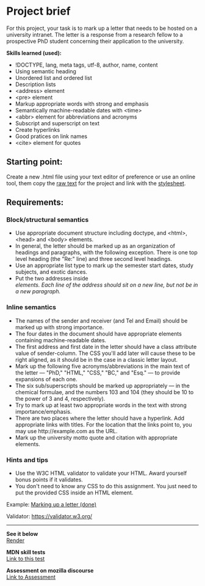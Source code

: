 <h1> Project brief </h1>

For this project, your task is to mark up a letter that needs to be hosted on a university intranet. The letter is a response from a research fellow to a prospective PhD student concerning their application to the university.

<strong>Skills learned (used):</strong>
<ul>
<li>!DOCTYPE, lang, meta tags, utf-8, author, name, content </li>
<li>Using semantic heading</li>
<li>Unordered list and ordered list</li>
<li>Description lists</li>
<li>&lt;address&gt; element</li>
<li>&lt;pre&gt; element</li>
<li>Markup appropriate words with strong and emphasis</li>
<li>Semantically machine-readable dates with &lt;time&gt;</li>
<li>&lt;abbr&gt; element for abbreviations and acronyms</li> 
<li>Subscript and superscript on text</li>
<li>Create hyperlinks</li>
<li>Good pratices on link names</li>  
<li>&lt;cite&gt; element for quotes</li>
</ul>

<h2> Starting point: </h2>
Create a new .html file using your text editor of preference or use an online tool, them copy the <a href="https://github.com/mdn/learning-area/blob/main/html/introduction-to-html/marking-up-a-letter-start/letter-text.txt">raw text</a> for the project and link with the <a href="https://github.com/mdn/learning-area/blob/main/html/introduction-to-html/marking-up-a-letter-start/css.txt">stylesheet</a>.


<h2> Requirements: </h2>
<h3> Block/structural semantics </h3>
<ul>
<li>Use appropriate document structure including doctype, and &lt;html&gt;, &lt;head&gt; and &lt;body&gt; elements.</li>
<li>In general, the letter should be marked up as an organization of headings and paragraphs, with the following exception. There is one top level heading (the "Re:" line) and three second level headings.</li>
<li>Use an appropriate list type to mark up the semester start dates, study subjects, and exotic dances.</li>
<li>Put the two addresses inside <address> elements. Each line of the address should sit on a new line, but not be in a new paragraph.</li>
</ul>

<h3>Inline semantics</h3>
<ul>
<li>The names of the sender and receiver (and Tel and Email) should be marked up with strong importance.</li>
<li>The four dates in the document should have appropriate elements containing machine-readable dates.</li>
<li>The first address and first date in the letter should have a class attribute value of sender-column. The CSS you'll add later will cause these to be right aligned, as it should be in the case in a classic letter layout.</li>
<li>Mark up the following five acronyms/abbreviations in the main text of the letter — "PhD," "HTML," "CSS," "BC," and "Esq." — to provide expansions of each one.</li>
<li>The six sub/superscripts should be marked up appropriately — in the chemical formulae, and the numbers 103 and 104 (they should be 10 to the power of 3 and 4, respectively).</li>
<li>Try to mark up at least two appropriate words in the text with strong importance/emphasis.</li>
<li>There are two places where the letter should have a hyperlink. Add appropriate links with titles. For the location that the links point to, you may use http://example.com as the URL.</li>
<li>Mark up the university motto quote and citation with appropriate elements.</li>
</ul>

<h3>Hints and tips</h3>
<ul>
<li>Use the W3C HTML validator to validate your HTML. Award yourself bonus points if it validates.</li>
<li>You don't need to know any CSS to do this assignment. You just need to put the provided CSS inside an HTML element.</li>
</ul>

Example:
<a href="https://developer.mozilla.org/en-US/docs/Learn/HTML/Introduction_to_HTML/Marking_up_a_letter/letter-update.png"> Marking up a letter (done) </a>

Validator:
https://validator.w3.org/  <br><hr>
  
<strong>See it below</strong><br>
<a href="https://htmlpreview.github.io/?https://github.com/alexandre-j-dev/MDN-Mozilla-Developer-Network/blob/HTML/Projects:%20Marking%20up%20a%20letter/markup_letter.html"> Render </a><br>

<strong>MDN skill tests</strong><br>
<a href="https://developer.mozilla.org/en-US/docs/Learn/HTML/Introduction_to_HTML/Marking_up_a_letter"> Link to this test </a>

<strong>Assessment on mozilla discourse</strong><br>
<a href=" ">Link to Assessment </a>
